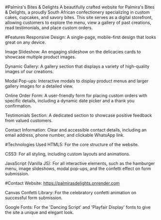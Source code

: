 #Palmira's Bites & Delights
A beautifully crafted website for Palmira's Bites & Delights, a proudly South African confectionery specializing in custom cakes, cupcakes, and savory bites. This site serves as a digital storefront, allowing customers to explore the menu, view a gallery of past creations, read testimonials, and place custom orders.

#Features
Responsive Design: A single-page, mobile-first design that looks great on any device.

Image Slideshow: An engaging slideshow on the delicacies cards to showcase multiple product images.

Dynamic Gallery: A gallery section that displays a variety of high-quality images of our creations.

Modal Pop-ups: Interactive modals to display product menus and larger gallery images for a detailed view.

Online Order Form: A user-friendly form for placing custom orders with specific details, including a dynamic date picker and a thank you confirmation.

Testimonials Section: A dedicated section to showcase positive feedback from valued customers.

Contact Information: Clear and accessible contact details, including an email address, phone number, and clickable WhatsApp link.

#Technologies Used
HTML5: For the core structure of the website.

CSS3: For all styling, including custom layouts and animations.

JavaScript (Vanilla JS): For all interactive elements, such as the hamburger menu, image slideshows, modal pop-ups, and the confetti effect on form submission.

#Contact
Website: https://palmirasdelights.onrender.com

Canvas Confetti Library: For the celebratory confetti animation on successful form submission.

Google Fonts: For the 'Dancing Script' and 'Playfair Display' fonts to give the site a unique and elegant look.
